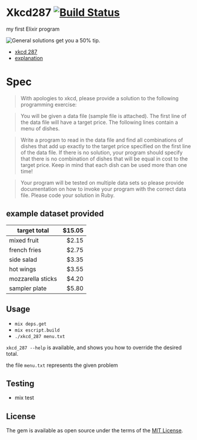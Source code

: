 # Xkcd287 [![Build Status](https://travis-ci.org/stephancom/xkcd_287-elixir.svg?branch=master)](https://travis-ci.org/stephancom/xkcd_287-elixir)

my first Elixir program

![General solutions get you a 50% tip.](https://imgs.xkcd.com/comics/np_complete.png)

* [xkcd 287](https://xkcd.com/287/)
* [explanation](https://www.explainxkcd.com/wiki/index.php/287:_NP-Complete)

# Spec

> With apologies to xkcd, please provide a solution to the following programming exercise:
 
> You will be given a data file (sample file is attached). The first line of the data file will have a target price. The following lines contain a menu of dishes.
 
> Write a program to read in the data file and find all combinations of dishes that add up exactly to the target price specified on the first line of the data file. If there is no solution, your program should specify that there is no combination of dishes that will be equal in cost to the target price. Keep in mind that each dish can be used more than one time!
 
> Your program will be tested on multiple data sets so please provide documentation on how to invoke your program with the correct data file. Please code your solution in Ruby.

## example dataset provided

|target total|$15.05|
|---|---:|
|mixed fruit|$2.15|
|french fries|$2.75|
|side salad|$3.35|
|hot wings|$3.55|
|mozzarella sticks|$4.20|
|sampler plate|$5.80|

## Usage

* `mix deps.get`
* `mix escript.build`
* `./xkcd_287 menu.txt`

`xkcd_287 --help` is available, and shows you how to override the desired total.

the file `menu.txt` represents the given problem

## Testing

* mix test

## License

The gem is available as open source under the terms of the [MIT License](https://opensource.org/licenses/MIT).

